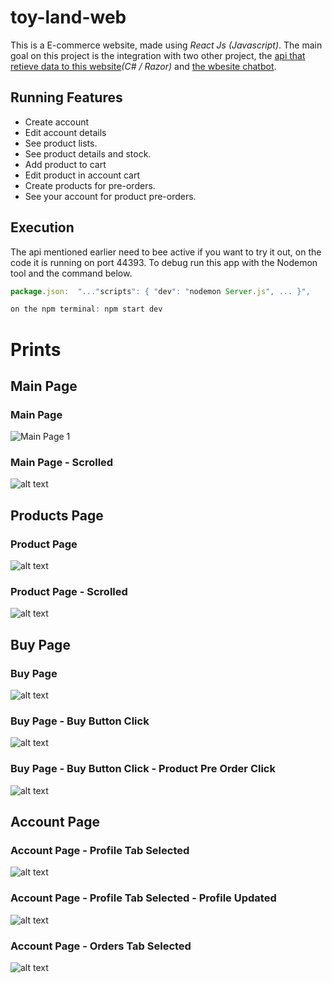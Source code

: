 # toy-land-web

This is a E-commerce website, made using *React Js (Javascript)*. The main goal on this project is the integration with two other project, the [api that retieve data to this website](https://github.com/AaronCrvl/toy-land-api)*(C# / Razor)* and [the wbesite chatbot](https://github.com/AaronCrvl/toy-land-chatbot).

## Running Features
- Create account
- Edit account details
- See product lists.
- See product details and stock.
- Add product to cart
- Edit product in account cart
- Create products for pre-orders.
- See your account for product pre-orders.

## Execution
The api mentioned earlier need to bee active if you want to try it out, on the code it is running on port 44393.
To debug run this app with the Nodemon tool and the command below.

```Javascript
package.json:  "..."scripts": { "dev": "nodemon Server.js", ... }",
```

```Javascript
on the npm terminal: npm start dev
```

# Prints
## Main Page
### Main Page
![Main Page 1](https://github.com/AaronCrvl/toy-land-web/blob/main/src/assets/prints/pages/main/main-page1.jpg?raw=true)
### Main Page - Scrolled
![alt text](https://github.com/AaronCrvl/toy-land-web/blob/main/src/assets/prints/pages/main/main-page2.jpg?raw=true)

## Products Page
### Product Page
![alt text](https://github.com/AaronCrvl/toy-land-web/blob/main/src/assets/prints/pages/products/product-page1.jpg?raw=true)
### Product Page - Scrolled
![alt text](https://github.com/AaronCrvl/toy-land-web/blob/main/src/assets/prints/pages/products/product-page2.jpg?raw=true)

## Buy Page
### Buy Page
![alt text](https://github.com/AaronCrvl/toy-land-web/blob/main/src/assets/prints/pages/buy/buy-page1.jpg?raw=true)
### Buy Page - Buy Button Click
![alt text](https://github.com/AaronCrvl/toy-land-web/blob/main/src/assets/prints/pages/buy/buy-page2.jpg?raw=true)
### Buy Page - Buy Button Click - Product Pre Order Click
![alt text](https://github.com/AaronCrvl/toy-land-web/blob/main/src/assets/prints/pages/buy/order/order-created.jpg?raw=true)

## Account Page
### Account Page - Profile Tab Selected
![alt text](https://github.com/AaronCrvl/toy-land-web/blob/main/src/assets/prints/pages/account/account-page1.jpg?raw=true)
### Account Page - Profile Tab Selected - Profile Updated
![alt text](https://github.com/AaronCrvl/toy-land-web/blob/main/src/assets/prints/pages/account/profile-updated.jpg?raw=true)
### Account Page - Orders Tab Selected
![alt text](https://github.com/AaronCrvl/toy-land-web/blob/main/src/assets/prints/pages/account/account-page2.jpg?raw=true)
